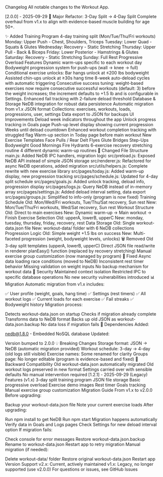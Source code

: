 Changelog
All notable changes to the Workout App.

[2.0.0] - 2025-09-29
🎉 Major Refactor: 3-Day Split → 4-Day Split
Complete overhaul from v1.x to align with evidence-based muscle building for age 50+.

✨ Added
Training Program
4-day training split (Mon/Tue/Thu/Fri workouts)
Monday: Upper Push - Chest, Shoulders, Triceps
Tuesday: Lower Quad - Squats & Glutes
Wednesday: Recovery - Static Stretching
Thursday: Upper Pull - Back & Biceps
Friday: Lower Posterior - Hamstrings & Glutes
Saturday: Recovery - Static Stretching
Sunday: Full Rest
Progressive Overload Features
Dynamic warm-ups specific to each workout day
Bodyweight progression system for push-ups (wall → knee → full)
Conditional exercise unlocks:
Bar hangs unlock at ≤200 lbs bodyweight
Assisted chin-ups unlock at ≥30s hang time
8-week auto-deload cycles with automatic triggering
Consecutive success tuning: weight-based exercises now require consecutive successful workouts (default: 3) before the weight increases; the increment defaults to +1.5 lb and is configurable in Settings.
Enhanced fail tracking with 2-failure deload threshold
Database & Storage
NeDB integration for robust data persistence
Automatic migration from v1.x JSON format
Collections: exercises, workouts, loads, progressions, user, settings
Data export to JSON for backups
UI Improvements
Deload week indicators throughout the app
Unlock progress tracking in Goals page
Push-up level display showing current progression
Weeks until deload countdown
Enhanced workout completion tracking with struggled flag
Warm-up section in Today page before main workout
New Exercise Templates
Face Pulls / Rear Delt Flyes
Glute Bridges
Step-Ups
Bodyweight Good Mornings
Fire Hydrants
6-exercise recovery stretching routine
4 different dynamic warm-up routines
🔄 Changed
File Structure
main.js: Added NeDB IPC handlers, migration logic
src/preload.js: Exposed NeDB API instead of simple JSON storage
src/renderer.js: Refactored for async NeDB operations, added migration
src/utils/helpers.js: Complete rewrite with new exercise library
src/pages/today.js: Added warm-up display, new progression tracking
src/pages/schedule.js: Updated for 4-day split schedule
src/pages/goals.js: Added unlock tracking, deload info, progression display
src/pages/logs.js: Query NeDB instead of in-memory array
src/pages/settings.js: Added deload interval setting, data export
src/pages/groups.js: Simplified to info-only (program is now fixed)
Training Schedule
Old: Mon/Wed/Fri workouts, Tue/Thu/Sat recovery, Sun rest
New: Mon/Tue/Thu/Fri workouts, Wed/Sat recovery, Sun rest
Workout Structure
Old: Direct to main exercises
New: Dynamic warm-up → Main workout → Finish
Exercise Selection
Old: upperA, lowerB, upperC
New: monday, tuesday, thursday, friday, recovery, rest
Data Storage
Old: Single workout-data.json file
New: workout-data/ folder with 6 NeDB collections
Progression Logic
Old: Simple weight +1.5 lbs on success
New: Multi-faceted progression (weight, bodyweight levels, unlocks)
🗑️ Removed
Old 3-day split templates (upperA, lowerB, upperC)
Direct JSON file read/write in renderer
planEasy() function (replaced by recovery stretching)
Manual exercise group customization (now managed by program)
🐛 Fixed
Async data loading race conditions (moved to NeDB)
Inconsistent rest timer behavior
Missing validation on weight inputs
No backup mechanism for workout data
🔐 Security
Maintained context isolation
Restricted IPC to specific database operations
No new security vulnerabilities introduced
📊 Migration
Automatic migration from v1.x includes:

✅ User profile (weight, goals, hang time)
✅ Settings (rest timers)
✅ All workout logs
✅ Current loads for each exercise
✅ Fail streaks
✅ Bodyweight history
Migration process:

Detects workout-data.json on startup
Checks if migration already complete
Transforms data to NeDB format
Backs up old JSON as workout-data.json.backup
No data loss if migration fails
📝 Dependencies
Added:

nedb@1.8.0 - Embedded NoSQL database
Updated:

Version bumped to 2.0.0
💡 Breaking Changes
Storage format: JSON → NeDB (automatic migration provided)
Workout schedule: 3-day → 4-day (old logs still visible)
Exercise names: Some renamed for clarity
Groups page: No longer editable (program is evidence-based and fixed)
🎯 Backward Compatibility
Old workout-data.json automatically migrated
Old workout logs preserved in new format
Settings carried over with sensible defaults
No manual intervention required
[1.2.1] - 2025-09-29 (Legacy)
Features (v1.x)
3-day split training program
JSON file storage
Basic progressive overload
Exercise demo images
Rest timer
Goals tracking
Manual exercise group customization
Migration Guide
From v1.x to v2.0.0
Before upgrading:

Backup your workout-data.json file
Note your current exercise loads
After upgrading:

Run npm install to get NeDB
Run npm start
Migration happens automatically
Verify data in Goals and Logs pages
Check Settings for new deload interval option
If migration fails:

Check console for error messages
Restore workout-data.json.backup
Rename to workout-data.json
Restart app to retry migration
Manual migration (if needed):

Delete workout-data/ folder
Restore original workout-data.json
Restart app
Version Support
v2.x: Current, actively maintained
v1.x: Legacy, no longer supported (use v2.0.0)
For questions or issues, see GitHub Issues

